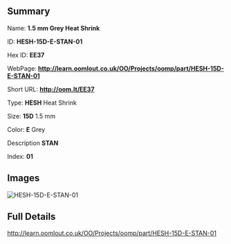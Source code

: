 

## Summary
 
Name: __1.5 mm Grey Heat Shrink__

ID: __HESH-15D-E-STAN-01__

Hex ID: __EE37__

WebPage: __http://learn.oomlout.co.uk/OO/Projects/oomp/part/HESH-15D-E-STAN-01__

Short URL: __http://oom.lt/EE37__


Type: __HESH__ Heat Shrink 

Size: __15D__ 1.5 mm 

Color: __E__ Grey 

Description __STAN__  

Index: __01__


## Images
![HESH-15D-E-STAN-01](http://oomlout.com/oomp-gen/parts/HESH-15D-E-STAN-01/HESH-15D-E-STAN-01_420.jpg)



## Full Details

 http://learn.oomlout.co.uk/OO/Projects/oomp/part/HESH-15D-E-STAN-01














